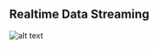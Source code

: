## Realtime Data Streaming 

![alt text](https://github.com/Lokyra/fluxy/blob/main/architecture.png?raw=true)
